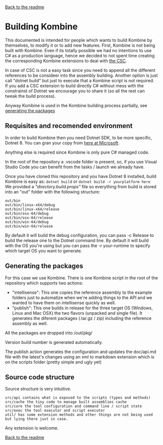 [Back to the readme](../readme.md)

# Building Kombine

This documented is intended for people which wants to build Kombine by themselves, to modify it or to add new features.
First, Kombine is not being built with Kombine. Even if its totally possible we had no intentions to use C# as a production language, hence we decided to not spent time creating the corresponding Kombine extensions to deal with [the CSC](https://learn.microsoft.com/en-us/answers/questions/1138661/how-can-i-use-csc-exe--net-framework-executable).

In case of CSC is not a easy task since you need to append all the different references to be consideer into the assembly building. Another option is just call "dotnet build" but just to execute that a Kombine script is not required. If you add a CSC extension to build directly C# without mess with the constrainst of Dotnet we encourage you to share it (so all the rest can tweak the build process).

Anyway Kombine is used in the Kombine building process partially, see [generating the packages](#generating-the-packages)

## Requisites and recomended environment

In order to build Kombine then you need Dotnet SDK, to be more specific, Dotnet 8. 
You can gran your copy from [here at Microsoft](https://dotnet.microsoft.com/en-us/download/dotnet/8.0).

Anything else is required since Kombine is only pure C# managed code.

In the root of the repository a .vscode folder is present, so, if you use Visual Studio Code you can benefit from the tasks / launch we already have.

Once you have cloned this repository and you have Dotnet 8 installed, build Kombine is easy as:
```dotnet build``` or ```dotnet build -r yourplatform here```
We provided a *"directory.build.props"* file so everything from build is stored into an "out" folder with the following structure:

```
out/bin
out/bin/linux-x64/debug
out/bin/linux-x64/release
out/bin/osx-64/debug
out/bin/osx-64/release
out/bin/win-64/debug
out/bin/win-64/release
```

By default it will build the debug configuration, you can pass -c Release to build the release one to the Dotnet command line. By default it will build with the OS you're using but you can pass the -r your-runtime to specify which target OS you want to generate.

## Generating the packages

For this case we use Kombine. There is one Kombine script in the root of the repository which supports two actions:

- "intellisense": This one copies the reference assembly to the example folders just to automatize when we're adding things to the API and we wanted to have them on intellisense quickly as well.
- "publish": This one builds in release for the three target OS (Windows, Linux and Mac OSX) the two flavors (unpacked and single file). It generates the diferent packages (.tar.gz / zip) including the reference assembly as well.

All the packages are dropped into /out/pkg/

Version build number is generated automatically.

The publish action generates the configuration and updates the doc/api.md file with the latest's changes using an xml to markdown extension which is on the scripts folder (pretty simple and ugly yet)

## Source code structure

Source structure is very intuitive.

```
src/api contains what is exposed to the scripts (types and methods)
src/cache the tiny code to manage built assemblies cache
src/core the tool configuration and command line / script state
src/exec the tool executor and script executor
util/ has some extension methods and other things are not being used but lying there just in case.
```

Any extension is welcome.

[Back to the readme](../readme.md)